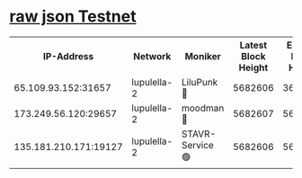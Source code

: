 [raw json Testnet](https://rpc-check.jaclalt.stavr.tech/jaclalt/rpc-jaclalt-result.json)
=

<table><tr><th>IP-Address</th><th>Network</th><th>Moniker</th><th>Latest Block Height</th><th>Earliest Block Height</th><th>Catching Up</th><th>Tx Index</th><th>Voting Power</th><th>Scan Time</th></tr><tr><td>65.109.93.152:31657</td><td>lupulella-2</td><td>LiluPunk 🔴</td><td>5682606</td><td>3688866</td><td>False</td><td>on</td><td>685033</td><td>2023-12-12T06:52:48.017212879UTC</td></tr><tr><td>173.249.56.120:29657</td><td>lupulella-2</td><td>moodman 🔴</td><td>5682607</td><td>5631101</td><td>False</td><td>off</td><td>769094</td><td>2023-12-12T06:52:54.466911970UTC</td></tr><tr><td>135.181.210.171:19127</td><td>lupulella-2</td><td>STAVR-Service 🟢</td><td>5682606</td><td>5682401</td><td>False</td><td>on</td><td>0</td><td>2023-12-12T06:52:47.678093993UTC</td></tr></table>
